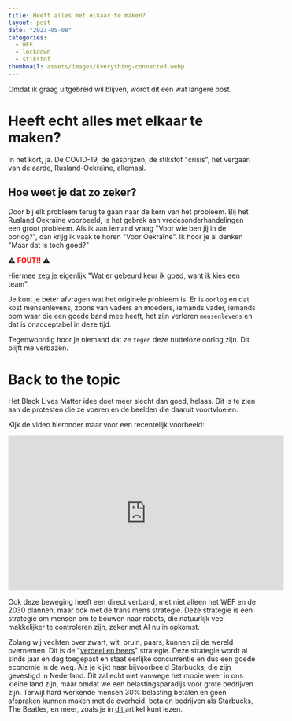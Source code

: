 ```yaml
---
title: Heeft alles met elkaar te maken?
layout: post
date: "2023-05-08"
categories:
  - WEF
  - lockdown
  - stikstof
thumbnail: assets/images/Everything-connected.webp
---
```


Omdat ik graag uitgebreid wil blijven, wordt dit een wat langere post.

# Heeft echt alles met elkaar te maken?

In het kort, ja. De COVID-19, de gasprijzen, de stikstof "crisis", het vergaan van de aarde, Rusland-Oekraïne, allemaal.

## Hoe weet je dat zo zeker?

Door bij elk probleem terug te gaan naar de kern van het probleem. Bij het Rusland Oekraïne voorbeeld, is het gebrek aan vredesonderhandelingen een groot probleem. Als ik aan iemand vraag "Voor wie ben jij in de oorlog?", dan krijg ik vaak te horen "Voor Oekraïne".
Ik hoor je al denken "Maar dat is toch goed?"

⚠️ <span style="color:red"> **FOUT!!**</span> ⚠️

Hiermee zeg je eigenlijk "Wat er gebeurd keur ik goed, want ik kies een team".

Je kunt je beter afvragen wat het originele probleem is. Er is `oorlog` en dat kost mensenlevens, zoons van vaders en moeders, iemands vader, iemands oom waar die een goede band mee heeft, het zijn verloren `mensenlevens` en dat is onacceptabel in deze tijd.

Tegenwoordig hoor je niemand dat ze `tegen` deze nutteloze oorlog zijn. Dit blijft me verbazen.

# Back to the topic

Het Black Lives Matter idee doet meer slecht dan goed, helaas.
Dit is te zien aan de protesten die ze voeren en de beelden die daaruit voortvloeien.

Kijk de video hieronder maar voor een recentelijk voorbeeld:

<iframe width="560" height="315" src="https://www.youtube-nocookie.com/embed/HhAdaAewUaI" title="YouTube video player" frameborder="0" allow="accelerometer; autoplay; clipboard-write; encrypted-media; gyroscope; picture-in-picture; web-share" allowfullscreen></iframe>

Ook deze beweging heeft een direct verband, met niet alleen het WEF en de 2030 plannen, maar ook met de trans mens strategie.
Deze strategie is een strategie om mensen om te bouwen naar robots, die natuurlijk veel makkelijker te controleren zijn, zeker met AI nu in opkomst.

Zolang wij vechten over zwart, wit, bruin, paars, kunnen zij de wereld overnemen.
Dit is de "<a href="https://nl.m.wikipedia.org/wiki/Divide_et_impera" target="_blank" rel="noopener noreferrer">verdeel en heers</a>" strategie.
Deze strategie wordt al sinds jaar en dag toegepast en staat eerlijke concurrentie en dus een goede economie in de weg.
Als je kijkt naar bijvoorbeeld Starbucks, die zijn gevestigd in Nederland.
Dit zal echt niet vanwege het mooie weer in ons kleine land zijn, maar omdat we een belastingsparadijs voor grote bedrijven zijn.
Terwijl hard werkende mensen 30% belasting betalen en geen afspraken kunnen maken met de overheid, betalen bedrijven als Starbucks, The Beatles, en meer, zoals je in <a href="https://www.ad.nl/economie/aantal-buitenlandse-multinationals-in-nederland-flink-gestegen~ac2e77d3" target="_blank" rel="noopener noreferrer"> dit </a> artikel kunt lezen.
